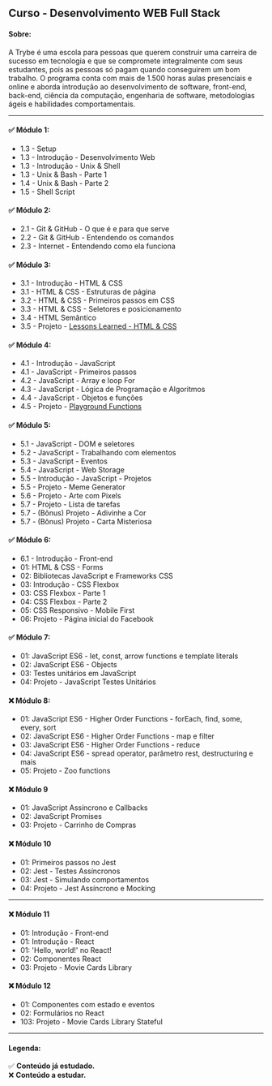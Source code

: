 ## Curso - Desenvolvimento WEB Full Stack

#### Sobre:

 A Trybe é uma escola para pessoas que querem construir uma carreira de sucesso em tecnologia e que se compromete integralmente com seus estudantes, pois as pessoas só pagam quando conseguirem um bom trabalho.
O programa conta com mais de 1.500 horas aulas presenciais e online e aborda introdução ao desenvolvimento de software, front-end, back-end, ciência da computação, engenharia de software, metodologias ágeis e habilidades comportamentais.

<hr />

#### ✅ Módulo 1: 

<ul>
<li>1.3 - Setup</li>
<li>1.3 - Introdução - Desenvolvimento Web</li>
<li>1.3 - Introdução - Unix & Shell</li>
<li>1.3 - Unix & Bash - Parte 1</li>
<li>1.4 - Unix & Bash - Parte 2</li>
<li>1.5 - Shell Script</li>
</ul>

#### ✅ Módulo 2:

<ul>
  <li>2.1 - Git & GitHub - O que é e para que serve </li>
  <li>2.2 - Git & GitHub - Entendendo os comandos </li>
  <li>2.3 - Internet - Entendendo como ela funciona </li>
</ul>

#### ✅ Módulo 3:

<ul>
<li>3.1 - Introdução - HTML & CSS</li>
<li>3.1 - HTML & CSS - Estruturas de página</li>
<li>3.2 - HTML & CSS - Primeiros passos em CSS</li>
<li>3.3 - HTML & CSS - Seletores e posicionamento</li>
<li>3.4 - HTML Semântico</li>
<li>3.5 - Projeto - <a href="https://github.com/LucasSGomide/lucasSGomide.github.io">Lessons Learned - HTML & CSS</a></li>
</ul>

#### ✅ Módulo 4:

<ul>
<li>4.1 - Introdução - JavaScript</li>
<li>4.1 - JavaScript - Primeiros passos</li>
<li>4.2 - JavaScript - Array e loop For</li>
<li>4.3 - JavaScript - Lógica de Programação e Algoritmos</li>
<li>4.4 - JavaScript - Objetos e funções</li>
<li>4.5 - Projeto - <a href="https://github.com/LucasSGomide/Trybe/tree/master/Modulo_4/4_5_playgroundFunctionsProject" target="_blank">Playground Functions<a></li>
</ul>

#### ✅ Módulo 5:

<ul>
<li>5.1 - JavaScript - DOM e seletores</li>
<li>5.2 - JavaScript - Trabalhando com elementos</li>
<li>5.3 - JavaScript - Eventos</li>
<li>5.4 - JavaScript - Web Storage</li>
<li>5.5 - Introdução - JavaScript - Projetos</li>
<li>5.5 - Projeto - Meme Generator</li>
<li>5.6 - Projeto - Arte com Pixels</li>
<li>5.7 - Projeto - Lista de tarefas</li>
<li>5.7 - (Bônus) Projeto - Adivinhe a Cor</li>
<li>5.7 - (Bônus) Projeto - Carta Misteriosa</li>
</ul>

#### ✅ Módulo 6:

<ul>
<li>6.1 - Introdução - Front-end</li>
<li>01: HTML & CSS - Forms</li>
<li>02: Bibliotecas JavaScript e Frameworks CSS</li>
<li>03: Introdução - CSS Flexbox</li>
<li>03: CSS Flexbox - Parte 1</li>
<li>04: CSS Flexbox - Parte 2</li>
<li>05: CSS Responsivo - Mobile First</li>
<li>06: Projeto - Página inicial do Facebook</li>
</ul>

#### ✅ Módulo 7:

<ul>
<li>01: JavaScript ES6 - let, const, arrow functions e template literals</li>
<li>02: JavaScript ES6 - Objects</li>
<li>03: Testes unitários em JavaScript</li>
<li>04: Projeto - JavaScript Testes Unitários</li>
</ul>

#### ❌ Módulo 8:

<ul>
<li>01: JavaScript ES6 - Higher Order Functions - forEach, find, some, every, sort</li>
<li>02: JavaScript ES6 - Higher Order Functions - map e filter</li>
<li>03: JavaScript ES6 - Higher Order Functions - reduce</li>
<li>04: JavaScript ES6 - spread operator, parâmetro rest, destructuring e mais</li>
<li>05: Projeto - Zoo functions</li>
</ul>

#### ❌ Módulo 9

<ul>
<li>01: JavaScript Assíncrono e Callbacks</li>
<li>02: JavaScript Promises</li>
<li>03: Projeto - Carrinho de Compras</li>
</ul>

#### ❌ Módulo 10

<ul>
<li>01: Primeiros passos no Jest</li>
<li>02: Jest - Testes Assíncronos</li>
<li>03: Jest - Simulando comportamentos</li>
<li>04: Projeto - Jest Assíncrono e Mocking</li>
</ul>

<hr />

#### ❌ Módulo 11

<ul>
<li>01: Introdução - Front-end</li>
<li>01: Introdução - React</li>
<li>01: 'Hello, world!' no React!</li>
<li>02: Componentes React</li>
<li>03: Projeto - Movie Cards Library</li>
</ul>


#### ❌ Módulo 12

<ul>
<li>01: Componentes com estado e eventos</li>
<li>02: Formulários no React</li>
<li>103: Projeto - Movie Cards Library Stateful</li>
</ul>

<hr />

#### Legenda:
✅ <strong>Conteúdo já estudado.</strong> <br />
❌ <strong>Conteúdo a estudar.</strong> <br />
